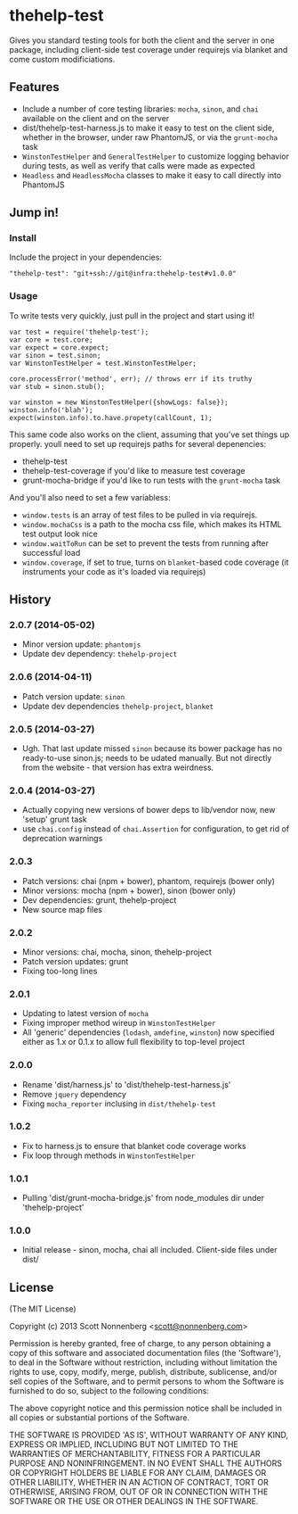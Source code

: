 # thehelp-test

Gives you standard testing tools for both the client and the server in one package, including client-side test coverage under requirejs via blanket and come custom modificiations.

## Features

+ Include a number of core testing libraries: `mocha`, `sinon`, and `chai` available on the client and on the server
+ dist/thehelp-test-harness.js to make it easy to test on the client side, whether in the browser, under raw PhantomJS, or via the `grunt-mocha` task
+ `WinstonTestHelper` and `GeneralTestHelper` to customize logging behavior during tests, as well as verify that calls were made as expected
+ `Headless` and `HeadlessMocha` classes to make it easy to call directly into PhantomJS

## Jump in!

### Install

Include the project in your dependencies:

    "thehelp-test": "git+ssh://git@infra:thehelp-test#v1.0.0"

### Usage

To write tests very quickly, just pull in the project and start using it!

    var test = require('thehelp-test');
    var core = test.core;
    var expect = core.expect;
    var sinon = test.sinon;
    var WinstonTestHelper = test.WinstonTestHelper;

    core.processError('method', err); // throws err if its truthy
    var stub = sinon.stub();

    var winston = new WinstonTestHelper({showLogs: false});
    winston.info('blah');
    expect(winston.info).to.have.propety(callCount, 1);

This same code also works on the client, assuming that you've set things up properly. youll need to set up requirejs paths for several depenencies:

+ thehelp-test
+ thehelp-test-coverage if you'd like to measure test coverage
+ grunt-mocha-bridge if you'd like to run tests with the `grunt-mocha` task

And you'll also need to set a few variabless:

+ `window.tests` is an array of test files to be pulled in via requirejs.
+ `window.mochaCss` is a path to the mocha css file, which makes its HTML test output look nice
+ `window.waitToRun` can be set to prevent the tests from running after successful load
+ `window.coverage`, if set to true, turns on `blanket`-based code coverage (it instruments your code as it's loaded via requirejs)

## History

### 2.0.7 (2014-05-02)

* Minor version update: `phantomjs`
* Update dev dependency: `thehelp-project`

### 2.0.6 (2014-04-11)

* Patch version update: `sinon`
* Update dev dependencies `thehelp-project`, `blanket`

### 2.0.5 (2014-03-27)

* Ugh. That last update missed `sinon` because its bower package has no ready-to-use sinon.js; needs to be udated manually. But not directly from the website - that version has extra weirdness.

### 2.0.4 (2014-03-27)

* Actually copying new versions of bower deps to lib/vendor now, new 'setup' grunt task
* use `chai.config` instead of `chai.Assertion` for configuration, to get rid of deprecation warnings

### 2.0.3

* Patch versions: chai (npm + bower), phantom, requirejs (bower only)
* Minor versions: mocha (npm + bower), sinon (bower only)
* Dev dependencies: grunt, thehelp-project
* New source map files

### 2.0.2

* Minor versions: chai, mocha, sinon, thehelp-project
* Patch version updates: grunt
* Fixing too-long lines

### 2.0.1

* Updating to latest version of `mocha`
* Fixing improper method wireup in `WinstonTestHelper`
* All 'generic' dependencies (`lodash`, `amdefine`, `winston`) now specified either as 1.x or 0.1.x to allow full flexibility to top-level project

### 2.0.0

* Rename 'dist/harness.js' to 'dist/thehelp-test-harness.js'
* Remove `jquery` dependency
* Fixing `mocha_reporter` inclusing in `dist/thehelp-test`

### 1.0.2

* Fix to harness.js to ensure that blanket code coverage works
* Fix loop through methods in `WinstonTestHelper`

### 1.0.1

* Pulling 'dist/grunt-mocha-bridge.js' from node_modules dir under 'thehelp-project'

### 1.0.0

* Initial release - sinon, mocha, chai all included. Client-side files under dist/


## License

(The MIT License)

Copyright (c) 2013 Scott Nonnenberg &lt;scott@nonnenberg.com&gt;

Permission is hereby granted, free of charge, to any person obtaining
a copy of this software and associated documentation files (the
'Software'), to deal in the Software without restriction, including
without limitation the rights to use, copy, modify, merge, publish,
distribute, sublicense, and/or sell copies of the Software, and to
permit persons to whom the Software is furnished to do so, subject to
the following conditions:

The above copyright notice and this permission notice shall be
included in all copies or substantial portions of the Software.

THE SOFTWARE IS PROVIDED 'AS IS', WITHOUT WARRANTY OF ANY KIND,
EXPRESS OR IMPLIED, INCLUDING BUT NOT LIMITED TO THE WARRANTIES OF
MERCHANTABILITY, FITNESS FOR A PARTICULAR PURPOSE AND NONINFRINGEMENT.
IN NO EVENT SHALL THE AUTHORS OR COPYRIGHT HOLDERS BE LIABLE FOR ANY
CLAIM, DAMAGES OR OTHER LIABILITY, WHETHER IN AN ACTION OF CONTRACT,
TORT OR OTHERWISE, ARISING FROM, OUT OF OR IN CONNECTION WITH THE
SOFTWARE OR THE USE OR OTHER DEALINGS IN THE SOFTWARE.
